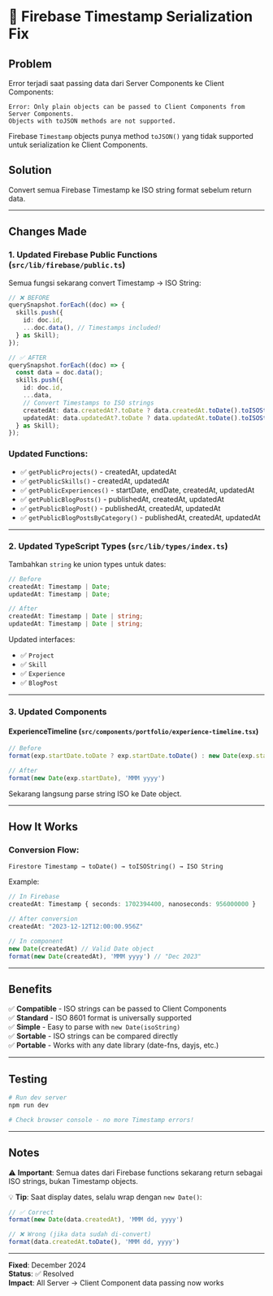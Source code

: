 # 🔧 Firebase Timestamp Serialization Fix

## Problem
Error terjadi saat passing data dari Server Components ke Client Components:
```
Error: Only plain objects can be passed to Client Components from Server Components. 
Objects with toJSON methods are not supported.
```

Firebase `Timestamp` objects punya method `toJSON()` yang tidak supported untuk serialization ke Client Components.

## Solution
Convert semua Firebase Timestamp ke ISO string format sebelum return data.

---

## Changes Made

### 1. **Updated Firebase Public Functions** (`src/lib/firebase/public.ts`)

Semua fungsi sekarang convert Timestamp → ISO String:

```typescript
// ❌ BEFORE
querySnapshot.forEach((doc) => {
  skills.push({
    id: doc.id,
    ...doc.data(), // Timestamps included!
  } as Skill);
});

// ✅ AFTER
querySnapshot.forEach((doc) => {
  const data = doc.data();
  skills.push({
    id: doc.id,
    ...data,
    // Convert Timestamps to ISO strings
    createdAt: data.createdAt?.toDate ? data.createdAt.toDate().toISOString() : data.createdAt,
    updatedAt: data.updatedAt?.toDate ? data.updatedAt.toDate().toISOString() : data.updatedAt,
  } as Skill);
});
```

### Updated Functions:
- ✅ `getPublicProjects()` - createdAt, updatedAt
- ✅ `getPublicSkills()` - createdAt, updatedAt
- ✅ `getPublicExperiences()` - startDate, endDate, createdAt, updatedAt
- ✅ `getPublicBlogPosts()` - publishedAt, createdAt, updatedAt
- ✅ `getPublicBlogPost()` - publishedAt, createdAt, updatedAt
- ✅ `getPublicBlogPostsByCategory()` - publishedAt, createdAt, updatedAt

---

### 2. **Updated TypeScript Types** (`src/lib/types/index.ts`)

Tambahkan `string` ke union types untuk dates:

```typescript
// Before
createdAt: Timestamp | Date;
updatedAt: Timestamp | Date;

// After
createdAt: Timestamp | Date | string;
updatedAt: Timestamp | Date | string;
```

Updated interfaces:
- ✅ `Project`
- ✅ `Skill`
- ✅ `Experience`
- ✅ `BlogPost`

---

### 3. **Updated Components** 

#### ExperienceTimeline (`src/components/portfolio/experience-timeline.tsx`)
```typescript
// Before
format(exp.startDate.toDate ? exp.startDate.toDate() : new Date(exp.startDate), 'MMM yyyy')

// After  
format(new Date(exp.startDate), 'MMM yyyy')
```

Sekarang langsung parse string ISO ke Date object.

---

## How It Works

### Conversion Flow:
```
Firestore Timestamp → toDate() → toISOString() → ISO String
```

Example:
```typescript
// In Firebase
createdAt: Timestamp { seconds: 1702394400, nanoseconds: 956000000 }

// After conversion
createdAt: "2023-12-12T12:00:00.956Z"

// In component
new Date(createdAt) // Valid Date object
format(new Date(createdAt), 'MMM yyyy') // "Dec 2023"
```

---

## Benefits

✅ **Compatible** - ISO strings can be passed to Client Components  
✅ **Standard** - ISO 8601 format is universally supported  
✅ **Simple** - Easy to parse with `new Date(isoString)`  
✅ **Sortable** - ISO strings can be compared directly  
✅ **Portable** - Works with any date library (date-fns, dayjs, etc.)

---

## Testing

```bash
# Run dev server
npm run dev

# Check browser console - no more Timestamp errors!
```

---

## Notes

⚠️ **Important**: Semua dates dari Firebase functions sekarang return sebagai ISO strings, bukan Timestamp objects.

💡 **Tip**: Saat display dates, selalu wrap dengan `new Date()`:
```typescript
// ✅ Correct
format(new Date(data.createdAt), 'MMM dd, yyyy')

// ❌ Wrong (jika data sudah di-convert)
format(data.createdAt.toDate(), 'MMM dd, yyyy')
```

---

**Fixed**: December 2024  
**Status**: ✅ Resolved  
**Impact**: All Server → Client Component data passing now works
